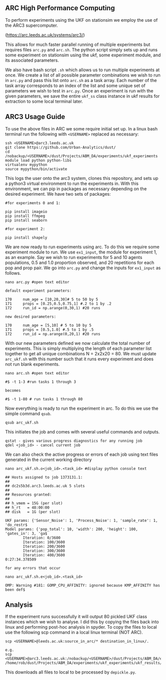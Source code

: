 ## ARC High Performance Computing

To perform experiments using the UKF on stationsim we employ the use of the ARC3 supercomputer.

(https://arc.leeds.ac.uk/systems/arc3/)

This allows for much faster parallel running of multiple experiments but requires files `arc.py` and `arc.sh`. 
The python script simply sets up and runs some experiment on stationsim using the ukf, some experiment module, and its associated parameters.

We also have bash script `.sh` which allows us to run multiple experiments at once. We create a list of all possible parameter combinations we wish to run in `arc.py` and pass this list onto `arc.sh` as a task array. Each number of the task array corresponds to an index of the list and some unique set of parameters we wish to test in `arc.py`. Once an experiment is run with the given parameters, we save the entire `ukf_ss` class instance in ukf results for extraction to some local terminal later.

## ARC3 Usage Guide

To use the above files in ARC we some require initial set up. In a linux bash terminal run the following with `<USERNAME>` replaced as necessary:

```
ssh <USERNAME>@arc3.leeds.ac.uk
git clone https://github.com/Urban-Analytics/dust/
cd /nobackup/<USERNAME>/dust/Projects/ABM_DA/experiments/ukf_experiments
module load python python-libs
virtualenv mypython
source mypython/bin/activate
```

This logs the user onto the arc3 system, clones this repository, and sets up a python3 virtual environment to run the experiments in. With this environment, we can pip in packages as necessary depending on the desired experiment. We have two sets of packages:

```
#for experiments 0 and 1:

pip install imageio
pip install ffmpeg
pip install seaborn

#for experiment 2:

pip install shapely
```

We are now ready to run experiments using arc. To do this we require some experiment module to run.
We use `ex1_input`, the module for experiment 1, as an example. Say we wish to run experiments for 5 and 10 agents populations, 0.5 and 1.0 proportion observed, and 20 repetitions for each pop and prop pair. We go into `arc.py` and change the inputs for `ex1_input` as follows.

```
nano arc.py #open text editor

default experiment parameters:

170     num_age = [10,20,30]# 5 to 50 by 5
171     props = [0.25,0.5,0.75,1] #.2 to 1 by .2
172     run_id = np.arange(0,30,1) #20 runs

new desired parameters:

170     num_age = [5,10] # 5 to 10 by 5
171     props = [0.5,1.0] #.5 to 1 by .5
172     run_id = np.arange(0,20,1) #20 runs
```

With our new parameters defined we now calculate the total number of experiments. This is simply multiplying the length of each parameter list together to get all unique combinations N = 2x2x20 = 80. We must update `arc_ukf.sh` with this number such that it runs every experiment and does not run blank experiments.

```
nano arc.sh #open text editor

#$ -t 1-3 #run tasks 1 through 3

becomes

#$ -t 1-80 # run tasks 1 through 80
```

Now everything is ready to run the experiment in arc. To do this we use the simple command `qsub`.

```
qsub arc_ukf.sh
```

This initiates the job and comes with several useful commands and outputs.

```
qstat - gives various progress diagnostics for any running job
qdel <job_id> - cancel current job
```

We can also check the active progress or errors of each job using text files generated in the current working directory

```
nano arc_ukf.sh.o<job_id>.<task_id> #display python console text

## Hosts assigned to job 1373131.1:
##
## dc2s5b3d.arc3.leeds.ac.uk 5 slots
##
## Resources granted:
##
## h_vmem = 15G (per slot)
## h_rt   = 48:00:00
## disk   = 1G (per slot)

UKF params: {'Sensor_Noise': 1, 'Process_Noise': 1, 'sample_rate': 1, 'do_restr$
Model params: {'pop_total': 10, 'width': 200, 'height': 100, 'gates_in': 3, 'ga$
        Iteration: 0/3600
        Iteration: 100/3600
        Iteration: 200/3600
        Iteration: 300/3600
        Iteration: 400/3600
0:27:34.378509

for any errors that occur

nano arc_ukf.sh.e<job_id>.<task_id>

OMP: Warning #181: GOMP_CPU_AFFINITY: ignored because KMP_AFFINITY has been def$

```

## Analysis

If the experiment runs successfully it will output 80 pickled UKF class instances which we wish to analyse. I did this by copying the files back into linux and performing post-hoc analysis in spyder. To copy the files to local use the following scp command in a local linux terminal (NOT ARC).

```
scp <USERNAME>@leeds.ac.uk:source_in_arc/* destination_in_linux/.

e.g.
scp <USERNAME>@arc3.leeds.ac.uk:/nobackup/<USERNAME>/dust/Projects/ABM_DA/experiments/ukf_experiments/ukf_results/* /home/rob/dust/Projects/ABM_DA/experiments/ukf_experiments/ukf_results/.
```

This downloads all files to local to be processed by `depickle.py`. 

